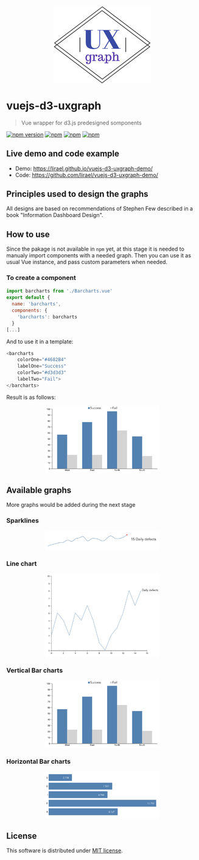 <div align="center">
  <img width="256" heigth="256" src="/src/assets/uxgraph.png" alt="uxgraph logo">
</div>

# vuejs-d3-uxgraph

> Vue wrapper for d3.js predesigned somponents

[![npm version](https://badge.fury.io/js/ux-graph.svg)](https://badge.fury.io/js/ux-graph)
[![npm](https://img.shields.io/npm/dm/localeval.svg)](https://www.npmjs.com/package/ux-graph)
[![npm](https://img.shields.io/npm/dt/express.svg)](https://www.npmjs.com/package/ux-graph)
[![npm](https://img.shields.io/npm/l/express.svg?style=plastic)](https://www.npmjs.com/package/ux-graph)

## Live demo and code example

- Demo: https://lirael.github.io/vuejs-d3-uxgraph-demo/
- Code: https://github.com/lirael/vuejs-d3-uxgraph-demo/

## Principles used to design the graphs

All designs are based on recommendations of Stephen Few described in a book "Information Dashboard Design".

## How to use

Since the pakage is not available in `npm` yet, at this stage it is needed to manualy import components with a needed graph. Then you can use it as usual Vue instance, and pass custom parameters when needed.

### To create a component

```javascript
import barcharts from './Barcharts.vue'
export default {
  name: 'barcharts',
  components: {
    'barcharts': barcharts
  }
[...]
```

And to use it in a template:
```javascript
<barcharts
    colorOne="#4682B4" 
    labelOne="Success" 
    colorTwo="#d3d3d3" 
    labelTwo="Fail">
</barcharts>
```

Result is as follows:

<div align="center">
  <img width="300" heigth="400" src="/src/assets/bar.png">
</div>

## Available graphs
More graphs would be added during the next stage

### Sparklines
<div align="center">
  <img width="300" heigth="400" src="/src/assets/sparklines.png">
</div>

### Line chart
<div align="center">
  <img width="300" heigth="400" src="/src/assets/line.png">
</div>

### Vertical Bar charts
<div align="center">
  <img width="300" heigth="400" src="/src/assets/bar.png">
</div>

### Horizontal Bar charts
<div align="center">
  <img width="300" heigth="400" src="/src/assets/hbars.png">
</div>

## License

This software is distributed under [MIT license](LICENSE).

